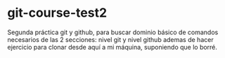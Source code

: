 # git-course-test2
Segunda práctica git y github, para buscar dominio básico de comandos necesarios de las 2 secciones: nivel git  y nivel github
ademas de hacer ejercicio para clonar desde aquí a mi máquina, suponiendo que lo borré.
